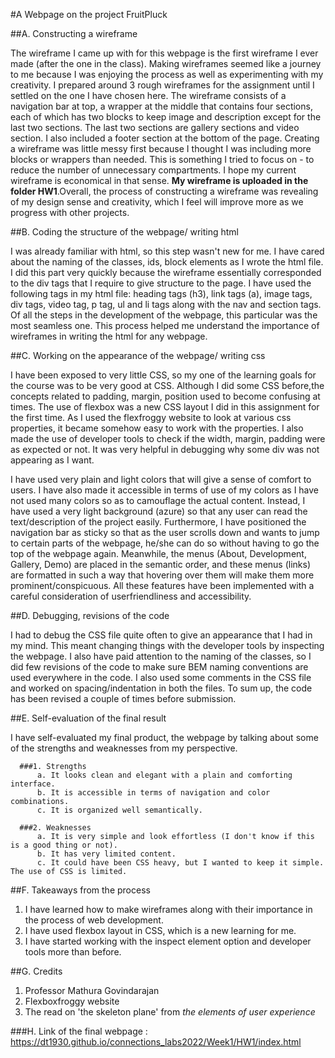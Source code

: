#A Webpage on the project FruitPluck


##A. Constructing a wireframe

The wireframe I came up with for this webpage is the first wireframe I ever made (after the one in the class). Making wireframes seemed like a journey to me 
because I was enjoying the process as well as experimenting with my creativity. I prepared around 3 rough wireframes for the assignment until I settled on the
one I have chosen here. The wireframe consists of a navigation bar at top, a wrapper at the middle that contains four sections, each of which has two blocks
to keep image and description except for the last two sections. The last two sections are gallery sections and video section. I also included a footer section
at the bottom of the page. Creating a wireframe was little messy first because I thought I was including more blocks or wrappers than needed. This is something
I tried to focus on - to reduce the number of unnecessary compartments. I hope my current wireframe is economical in that sense. **My wireframe is uploaded in
the folder HW1**.Overall, the process of constructing a wireframe was revealing of my design sense and creativity, which I feel will improve more as we progress 
with other projects.

##B. Coding the structure of the webpage/ writing html

I was already familiar with html, so this step wasn't new for me. I have cared about the naming of the classes, ids, block elements as I wrote the html file. I
did this part very quickly because the wireframe essentially corresponded to the div tags that I require to give structure to the page. I have used the following 
tags in my html file: heading tags (h3), link tags (a), image tags, div tags, video tag, p tag, ul and li tags along with the nav and section tags. Of all the steps
in the development of the webpage, this particular was the most seamless one. This process helped me understand the importance of wireframes in writing the html
for any webpage. 

##C. Working on the appearance of the webpage/ writing css

I have been exposed to very little CSS, so my one of the learning goals for the course was to be very good at CSS. Although I did some CSS before,the concepts 
related to padding, margin, position used to become confusing at times. The use of flexbox was a new CSS layout I did in this assignment for the first time. As I
used the flexfroggy website to look at various css properties, it became somehow easy to work with the properties. I also made the use of developer tools to check
if the width, margin, padding were as expected or not. It was very helpful in debugging why some div was not appearing as I want. 

I have used very plain and light colors that will give a sense of comfort to users. I have also made it accessible in terms of use of my colors as I have not used
many colors so as to camouflage the actual content. Instead, I have used a very light background (azure) so that any user can read the text/description of the 
project easily. Furthermore, I have positioned the navigation bar as sticky so that as the user scrolls down and wants to jump to certain parts of the webpage, 
he/she can do so without having to go the top of the webpage again. Meanwhile, the menus (About, Development, Gallery, Demo) are placed in the semantic order, and
these menus (links) are formatted in such a way that hovering over them will make them more prominent/conspicuous. All these features have been implemented with
a careful consideration of userfriendliness and accessibility. 

##D. Debugging, revisions of the code

I had to debug the CSS file quite often to give an appearance that I had in my mind. This meant changing things with the developer tools by inspecting the 
webpage. I also have paid attention to the naming of the classes, so I did few revisions of the code to make sure BEM naming conventions are used everywhere in the
code. I also used some comments in the CSS file and worked on spacing/indentation in both the files. To sum up, the code has been revised a couple of times before
submission.

##E. Self-evaluation of the final result

I have self-evaluated my final product, the webpage by talking about some of the strengths and weaknesses from my perspective.

      ###1. Strengths
          a. It looks clean and elegant with a plain and comforting interface. 
          b. It is accessible in terms of navigation and color combinations.
          c. It is organized well semantically.
          
      ###2. Weaknesses
          a. It is very simple and look effortless (I don't know if this is a good thing or not).
          b. It has very limited content.
          c. It could have been CSS heavy, but I wanted to keep it simple. The use of CSS is limited.
      
      
##F. Takeaways from the process
  
  1. I have learned how to make wireframes along with their importance in the process of web development.
  2. I have used flexbox layout in CSS, which is a new learning for me.
  3. I have started working with the inspect element option and developer tools more than before.
  
##G. Credits

  1. Professor Mathura Govindarajan 
  2. Flexboxfroggy website
  3. The read on 'the skeleton plane' from *the elements of user experience*


###H. Link of the final webpage : https://dt1930.github.io/connections_labs2022/Week1/HW1/index.html
